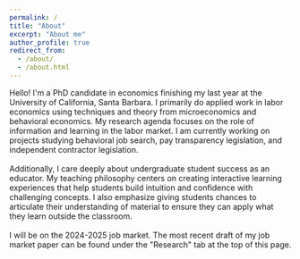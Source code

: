 ```yaml
---
permalink: /
title: "About"
excerpt: "About me"
author_profile: true
redirect_from: 
  - /about/
  - /about.html
---
```


Hello! I'm a PhD candidate in economics finishing my last year at the University of California, Santa Barbara. I primarily do applied work in labor economics using techniques and theory from microeconomics and behavioral economics. My research agenda focuses on the role of information and learning in the labor market. I am currently working on projects studying behavioral job search, pay transparency legislation, and independent contractor legislation.
<br /> <br />
Additionally, I care deeply about undergraduate student success as an educator. My teaching philosophy centers on creating interactive learning experiences that help students build intuition and confidence with challenging concepts. I also emphasize giving students chances to articulate their understanding of material to ensure they can apply what they learn outside the classroom.
<br /> <br />
I will be on the 2024-2025 job market. The most recent draft of my job market paper can be found under the "Research" tab at the top of this page. 

<!---
Section
======

Subsection
------
The main configuration file for the site is in the base directory in [_config.yml](https://github.com/academicpages/academicpages.github.io/blob/master/_config.yml), which defines the content in the sidebars and other site-wide features. You will need to replace the default variables with ones about yourself and your site's github repository. The configuration file for the top menu is in [_data/navigation.yml](https://github.com/academicpages/academicpages.github.io/blob/master/_data/navigation.yml). For example, if you don't have a portfolio or blog posts, you can remove those items from that navigation.yml file to remove them from the header. 
--->
